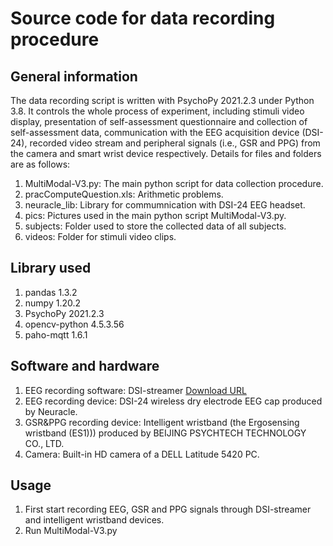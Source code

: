 # Source code for data recording procedure
## General information
The data recording script is written with PsychoPy 2021.2.3 under Python 3.8. It controls the whole process of experiment, including stimuli video display, presentation of self-assessment questionnaire and collection of self-assessment data, communication with the EEG acquisition device (DSI-24), recorded video stream and peripheral signals (i.e., GSR and PPG) from the camera and smart wrist device respectively. Details for files and folders are as follows:
1. MultiModal-V3.py: The main python script for data collection procedure.
2. pracComputeQuestion.xls: Arithmetic problems.
3. neuracle_lib: Library for commumnication with DSI-24 EEG headset.
4. pics: Pictures used in the main python script MultiModal-V3.py.
5. subjects: Folder used to store the collected data of all subjects.
6. videos: Folder for stimuli video clips.

## Library used
1. pandas 1.3.2
2. numpy 1.20.2
3. PsychoPy 2021.2.3
4. opencv-python 4.5.3.56
5. paho-mqtt 1.6.1


## Software and hardware
1. EEG recording software: DSI-streamer [Download URL](https://wearablesensing.com/dsi-streamer/)
2. EEG recording device: DSI-24 wireless dry electrode EEG cap produced by Neuracle.
3. GSR&PPG recording device: Intelligent wristband (the Ergosensing wristband (ES1))) produced by BEIJING PSYCHTECH TECHNOLOGY CO., LTD.
4. Camera: Built-in HD camera of a DELL Latitude 5420 PC.

## Usage
1. First start recording EEG, GSR and PPG signals through DSI-streamer and intelligent wristband devices.
2. Run MultiModal-V3.py

